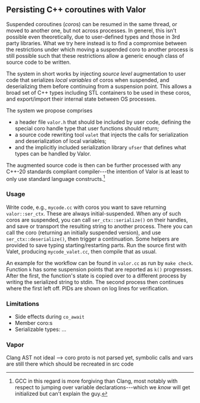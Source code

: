 ## Persisting C++ coroutines with Valor

Suspended coroutines (*coro*s) can be resumed in the same thread, or moved to another one, but not across processes. In generel, this isn't possible even theoretically, due to user-defined types and those in 3rd party libraries.
What we try here instead is to find a compromise between the restrictions under which moving a suspended coro to another process is still possible such that these restrictions allow a generic enough class of source code to be written.

The system in short works by injecting *source level* augmentation to user code that serializes *local variables* of coros when suspended, and deserializing them before continuing from a suspension point. This allows a broad set of C++ types including STL containers to be used in these coros, and export/import their internal state between OS processes.

The system we propose comprises

- a header file `valor.h` that should be included by user code, defining the special coro handle type that user functions should return;
- a source code rewriting tool `valet` that injects the calls for serialization and deserialization of local variables;
- and the implicitly included serialization library `ufser` that defines what types can be handled by Valor.

The augmented source code is then can be further processed with any C++-20 standards compliant compiler---the intention of Valor is at least to only use standard language constructs.[^1]

[^1]: GCC in this regard is more forgiving than Clang, most notably with respect to jumping over variable declarations---which we *know* will get initialized but can't explain the guy.

### Usage

Write code, e.g., `mycode.cc` with coros you want to save returning `valor::ser_ctx`. These are always initial-suspended. When any of such coros are suspended, you can call `ser_ctx::serialize()` on their handles, and save or transport the resulting string to another process. There you can call the coro (returning an initially suspended version), and use `ser_ctx::deserialize()`, then trigger a continuation.
Some helpers are provided to save typing starting/restarting parts. Run the source first with Valet, producing `mycode_valet.cc`, then compile that as usual.

An example for the workflow can be found in `valor.cc` as run by `make check`. Function `k` has some suspension points that are reported as `k()` progresses. After the first, the function's state is copied over to a different process by writing the serialized string to stdin. The second process then continues where the first left off. PIDs are shown on log lines for verification.

### Limitations

- Side effects during `co_await`
- Member coro:s
- Serializable types: ...

### Vapor

Clang AST not ideal --> coro proto is not parsed yet, symbolic calls and vars are still there which should be recreated in src code